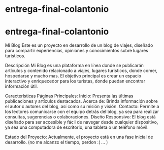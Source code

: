 ﻿# entrega-final-colantonio
# entrega-final-colantonio

Mi Blog
Este es un proyecto en desarrollo de un blog de viajes, diseñado para compartir experiencias, opiniones y conocimientos sobre lugares turisticos.

Descripción
Mi Blog es una plataforma en línea donde se publicarán artículos y contenido relacionado a viajes, lugares turisticos, donde comer, hospedarse y mucho mas. El objetivo principal es crear un espacio interactivo y enriquecedor para los turistas, donde puedan encontrar información útil.

Características
Páginas Principales:
Inicio: Presenta las últimas publicaciones y artículos destacados.
Acerca de: Brinda información sobre el autor o autores del blog, así como su misión y visión.
Contacto: Permite a los lectores comunicarse con el equipo detrás del blog, ya sea para realizar consultas, sugerencias o colaboraciones.
Diseño Responsivo: El blog está diseñado para ser accesible y fácil de navegar desde cualquier dispositivo, ya sea una computadora de escritorio, una tableta o un teléfono móvil.

Estado del Proyecto:
Actualmente, el proyecto está en una fase inicial de desarrollo. (no me alcanzo el tiempo, perdon :( ... ) 
